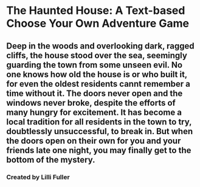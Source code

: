 # The Haunted House: A Text-based Choose Your Own Adventure Game

## Deep in the woods and overlooking dark, ragged cliffs, the house stood over the sea, seemingly guarding the town from some unseen evil. No one knows how old the house is or who built it, for even the oldest residents cannt remember a time without it. The doors never open and the windows never broke, despite the efforts of many hungry for excitement. It has become a local tradition for all residents in the town to try, doubtlessly unsuccessful, to break in. But when the doors open on their own for you and your friends late one night, you may finally get to the bottom of the mystery.

### Created by Lilli Fuller
